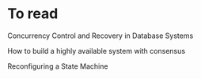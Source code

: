 # To read

Concurrency Control and Recovery in Database Systems

How to build a highly available system with consensus

Reconfiguring a State Machine
